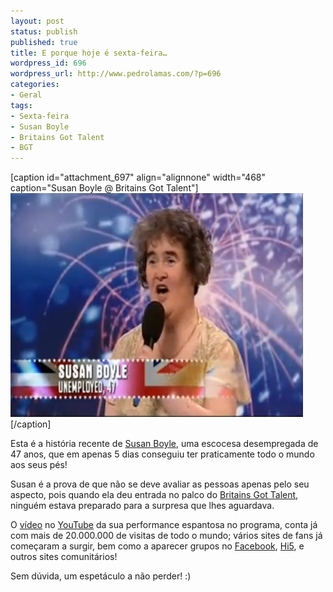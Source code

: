 ```yaml
---
layout: post
status: publish
published: true
title: E porque hoje é sexta-feira…
wordpress_id: 696
wordpress_url: http://www.pedrolamas.com/?p=696
categories:
- Geral
tags:
- Sexta-feira
- Susan Boyle
- Britains Got Talent
- BGT
---
```

[caption id="attachment\_697" align="alignnone" width="468" caption="Susan Boyle @ Britains Got Talent"][![Susan Boyle @ Britains Got Talent](/wp-content/uploads/2009/04/susan-boyle.jpg "Susan Boyle @ Britains Got Talent")](http://www.youtube.com/watch?v=9lp0IWv8QZY)[/caption]

Esta é a história recente de [Susan Boyle](http://en.wikipedia.org/wiki/Susan_Boyle), uma escocesa desempregada de 47 anos, que em apenas 5 dias conseguiu ter praticamente todo o mundo aos seus pés!

Susan é a prova de que não se deve avaliar as pessoas apenas pelo seu aspecto, pois quando ela deu entrada no palco do [Britains Got Talent](http://talent.itv.com/), ninguém estava preparado para a surpresa que lhes aguardava.

O [vídeo](http://www.youtube.com/watch?v=9lp0IWv8QZY) no [YouTube](http://www.youtube.com) da sua performance espantosa no programa, conta já com mais de 20.000.000 de visitas de todo o mundo; vários sites de fans já começaram a surgir, bem como a aparecer grupos no [Facebook](http://www.facebook.com), [Hi5](http://www.hi5.com), e outros sites comunitários!

Sem dúvida, um espetáculo a não perder! :)

